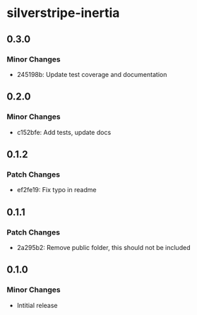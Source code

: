 # silverstripe-inertia

## 0.3.0

### Minor Changes

- 245198b: Update test coverage and documentation

## 0.2.0

### Minor Changes

- c152bfe: Add tests, update docs

## 0.1.2

### Patch Changes

- ef2fe19: Fix typo in readme

## 0.1.1

### Patch Changes

- 2a295b2: Remove public folder, this should not be included

## 0.1.0

### Minor Changes

- Intitial release
